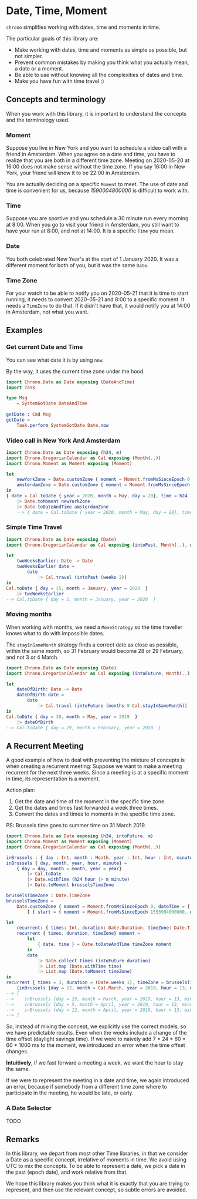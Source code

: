 # Date, Time, Moment

`chrono` simplifies working with dates, time and moments in time.

The particular goals of this library are:
- Make working with dates, time and moments as simple as possible, but not simpler.
- Prevent common mistakes by making you think what you actually mean, a date or a moment.
- Be able to use without knowing all the complexities of dates and time.
- Make you have fun with time travel :)

## Concepts and terminology

When you work with this library, it is important to understand the concepts and
the terminology used.

### Moment

Suppose you live in New York and you want to schedule a video call with a friend
in Amsterdam. When you agree on a date and time, you have to realize that you
are both in a different time zone. Meeting on 2020-05-20 at 16:00 does not make
sense without the time zone. If you say 16:00 in New York, your friend will know
it to be 22:00 in Amsterdam.

You are actually deciding on a specific `Moment` to meet. The use of date and time
is convenient for us, because *1590004800000* is difficult to work with.

### Time

Suppose you are sportive and you schedule a 30 minute run every morning at 8:00.
When you go to visit your friend in Amsterdam, you still want to have your run
at 8:00, and not at 14:00. It is a specific `Time` you mean.

### Date

You both celebrated New Year's at the start of 1 January 2020. It was a different
moment for both of you, but it was the same `Date`.

### Time Zone

For your watch to be able to notify you on 2020-05-21 that it is time to start
running, it needs to convert 2020-05-21 and 8:00 to a specific moment. It needs
a `TimeZone` to do that. If it didn't have that, it would notify you at 14:00 in
Amsterdam, not what you want.

## Examples

### Get current Date and Time

You can see what date it is by using `now`.

By the way, it uses the current time zone under the hood.

```elm
import Chrono.Date as Date exposing (DateAndTime)
import Task

type Msg
    = SystemGotDate DateAndTime
    
getDate : Cmd Msg
getDate =
    Task.perform SystemGotDate Date.now
```

### Video call in New York And Amsterdam

```elm
import Chrono.Date as Date exposing (h24, m)
import Chrono.GregorianCalendar as Cal exposing (Month(..))
import Chrono.Moment as Moment exposing (Moment)

let
    newYorkZone = Date.customZone { moment = Moment.fromMsSinceEpoch 0, dateTime = { date = Date.fromJDN 2440587, time = h24 20 |> m 0 } } []
    amsterdamZone = Date.customZone { moment = Moment.fromMsSinceEpoch 0, dateTime = { date = Date.fromJDN 2440588, time = h24 2 |> m 0 } } []
in
{ date = Cal.toDate { year = 2020, month = May, day = 20}, time = h24 16 |> m 0 }
    |> Date.toMoment newYorkZone
    |> Date.toDateAndTime amsterdamZone
    --> { date = Cal.toDate { year = 2020, month = May, day = 20}, time = h24 22 |> m 0 }
```

### Simple Time Travel

```elm
import Chrono.Date as Date exposing (Date)
import Chrono.GregorianCalendar as Cal exposing (intoPast, Month(..), weeks)

let
    twoWeeksEarlier: Date -> Date
    twoWeeksEarlier date =
        date 
            |> Cal.travel (intoPast (weeks 2))
in
Cal.toDate { day = 15, month = January, year = 2020  }
    |> twoWeeksEarlier
--> Cal.toDate { day = 1, month = January, year = 2020  }
```

### Moving months

When working with months, we need a `MoveStrategy` so the time traveller
knows what to do with impossible dates.

The `stayInSameMonth` strategy finds a correct date as close as possible, within
the same month, so 31 February would become 28 or 29 February, and not 3 or 4
March.

```elm
import Chrono.Date as Date exposing (Date)
import Chrono.GregorianCalendar as Cal exposing (intoFuture, Month(..), months)

let
    dateOfBirth: Date -> Date
    dateOfBirth date =
        date 
            |> Cal.travel (intoFuture (months 9 Cal.stayInSameMonth))
in
Cal.toDate { day = 30, month = May, year = 2019  }
    |> dateOfBirth
--> Cal.toDate { day = 29, month = February, year = 2020  }
```

## A Recurrent Meeting

A good example of how to deal with preventing the mixture of concepts is when
creating a recurrent meeting:
Suppose we want to make a meeting recurrent for the next three weeks.
Since a meeting is at a specific moment in time, its representation is a moment.

Action plan:
1. Get the date and time of the moment in the specific time zone.
2. Get the dates and times fast forwarded a week three times.
3. Convert the dates and times to moments in the specific time zone.

PS: Brussels time goes to summer time on 31 March 2019.

```elm
import Chrono.Date as Date exposing (h24, intoFuture, m)
import Chrono.Moment as Moment exposing (Moment)
import Chrono.GregorianCalendar as Cal exposing (Month(..))

inBrussels : { day : Int, month : Month, year : Int, hour : Int, minute : Int } -> Moment
inBrussels { day, month, year, hour, minute} =
    { day = day, month = month, year = year}
        |> Cal.toDate
        |> Date.withTime (h24 hour |> m minute)
        |> Date.toMoment brusselsTimeZone

brusselsTimeZone : Date.TimeZone 
brusselsTimeZone =
    Date.customZone { moment = Moment.fromMsSinceEpoch 0, dateTime = { date = Date.fromJDN 2440588, time = h24 1 |> m 0 } }
        [ { start = { moment = Moment.fromMsSinceEpoch 1553994000000, dateTime = { date = Date.fromJDN 2458574, time = h24 3 |> m 0 } } } ]

let
    recurrent: { times: Int, duration: Date.Duration, timeZone: Date.TimeZone} -> Moment -> List Moment
    recurrent { times, duration, timeZone} moment =
        let
            { date, time } = Date.toDateAndTime timeZone moment
        in
        date
            |> Date.collect times (intoFuture duration)
            |> List.map (Date.withTime time)
            |> List.map (Date.toMoment timeZone)
in
recurrent { times = 3, duration = (Date.weeks 1), timeZone = brusselsTimeZone}
    (inBrussels {day = 22, month = Cal.March, year = 2019, hour = 13, minute = 0})
--> [
-->    inBrussels {day = 29, month = March, year = 2019, hour = 13, minute = 0},
-->    inBrussels {day = 5, month = April, year = 2019, hour = 13, minute = 0},
-->    inBrussels {day = 12, month = April, year = 2019, hour = 13, minute = 0}
--> ]
```

So, instead of mixing the concept, we explicitly use the correct models, so we have
predictable results. Even when the weeks include a change of the time offset
(daylight savings time).
If we were to naively add 7 \* 24 \* 60 \* 60 \* 1000 ms to the moment, we introduced
an error when the time offset changes.

**Intuitively**, if we fast forward a meeting
a week, we want the hour to stay the same.

If we were to represent the meeting in a date and time, we again introduced an error,
because if somebody from a different time zone where to participate in the meeting,
he would be late, or early.


### A Date Selector

TODO


## Remarks

In this library, we depart from most other Time libraries, in that we consider a Date as a specific concept, irrelative of moments in time. We avoid using UTC to mix the concepts.
To be able to represent a date, we pick a date in the past (epoch date), and work relative from that.

We hope this library makes you think what it is exactly that you are trying to
represent, and then use the relevant concept, so subtle errors are avoided.


